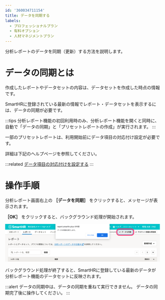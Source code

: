 ```yaml
---
id: '360034711154'
title: データを同期する
labels:
  - プロフェッショナルプラン
  - 有料オプション
  - 人材マネジメントプラン
---
```

分析レポートのデータを同期（更新）する方法を説明します。

# データの同期とは

作成したレポートやデータセットの内容は、データセットを作成した時点の情報です。

SmartHRに登録されている最新の情報でレポート・データセットを表示するには、データの同期が必要です。

:::tips
分析レポート機能の初回利用時のみ、分析レポート機能を開くと同時に、自動で「データの同期」と「プリセットレポートの作成」が実行されます。
:::

一部のプリセットレポートは、利用開始前にデータ項目の対応付け設定が必要です。

詳細は下記のヘルプページを参照してください。

:::related
[データ項目の対応付けを設定する](https://knowledge.smarthr.jp/hc/ja/articles/360049292533)
:::

# 操作手順

分析レポート画面右上の **［データを同期］** をクリックすると、メッセージが表示されます。

 **［OK］** をクリックすると、バックグラウンド処理が開始されます。

![](./_______.png)

バックグラウンド処理が終了すると、SmartHRに登録している最新のデータが分析レポート機能のデータセットに反映されます。

:::alert
データの同期中は、データの同期を重ねて実行できません。
データの同期完了後に操作してください。
:::
